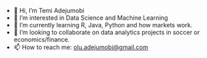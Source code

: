 - 👋 Hi, I’m Temi Adejumobi
- 👀 I’m interested in Data Science and Machine Learning
- 🌱 I’m currently learning R, Java, Python and how markets work. 
- 💞️ I’m looking to collaborate on data analytics projects in soccer or economics/finance. 
- 📫 How to reach me: olu.adejumobi@gmail.com

<!---
tem1a/tem1a is a ✨ special ✨ repository because its `README.md` (this file) appears on your GitHub profile.
You can click the Preview link to take a look at your changes.
--->
